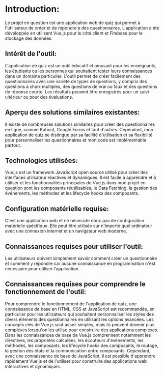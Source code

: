 # Introduction:

Le projet en question est une application web de quiz qui permet à l'utilisateur de créer et de répondre à des questionnaires. L'application a été développée en utilisant Vue.js pour le côté client et Firebase pour le stockage des données.

## Intérêt de l'outil:

L'application de quiz est un outil éducatif et amusant pour les enseignants, les étudiants ou les personnes qui souhaitent tester leurs connaissances dans un domaine particulier. L'outil permet de créer facilement des questionnaires avec une variété de types de questions, y compris des questions à choix multiples, des questions de vrai ou faux et des questions de réponse courte. Les résultats peuvent être enregistrés pour un suivi ultérieur ou pour des évaluations.

## Aperçu des solutions similaires existantes:

Il existe de nombreuses solutions similaires pour créer des questionnaires en ligne, comme Kahoot, Google Forms et tant d'autres. Cependant, mon application de quiz se distingue par sa facilité d'utilisation et sa flexibilité pour personnaliser les questionnaires et mon code est implémentable partout.

## Technologies utilisées:

Vue.js est un framework JavaScript open source utilisé pour créer des interfaces utilisateur réactives et dynamiques. Il est facile à apprendre et à utiliser et les fonctionnalités principales de Vue.js dans mon projet en question sont les composants réutilisables, le Data Fetching, la gestion des événements, les méthodes et les lifecycle hooks des composants.

## Configuration matérielle requise:

C'est une application web et ne nécessite donc pas de configuration matérielle spécifique. Elle peut être utilisée sur n'importe quel ordinateur avec une connexion internet et un navigateur web moderne.

## Connaissances requises pour utiliser l'outil:

Les utilisateurs doivent simplement savoir comment créer un questionnaire et comment y répondre car aucune connaissance en programmation n'est nécessaire pour utiliser l'application. 

## Connaissances requises pour comprendre le fonctionnement de l'outil:

Pour comprendre le fonctionnement de l'application de quiz, une connaissance de base en HTML, CSS et JavaScript est recommandée, en particulier pour les utilisateurs qui souhaitent personnaliser les styles des divers éléments des questionnaires en utilisant les options avancées. Les concepts clés de Vue.js sont assez simples, mais ils peuvent devenir plus complexes lorsqu'on les utilise pour construire des applications complexes. Dans les connaissances de base de Vue.js comprennent notamment les directives, les propriétés calculées, les écouteurs d'événements, les méthodes, les composants, les lifecycle hooks des composants, le routage, la gestion des états et la communication entre composants. Cependant, avec une connaissance de base de JavaScript, il est possible d'apprendre rapidement Vue.js et de l'utiliser pour construire des applications web interactives et dynamiques.